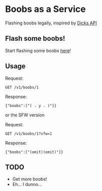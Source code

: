 # Boobs as a Service
Flashing boobs legally, inspired by [Dicks API](http://dicks-api.herokuapp.com/)

## Flash some boobs!
Start flashing some boobs [here](https://boobs-api.herokuapp.com/)!

## Usage

Request:
```
GET /v1/boobs/1
```

Response:
```
{"boobs":["( . y . )"]}
```

or the SFW version

Request:
```
GET /v1/boobs/1?sfw=1
```

Response:
```
{"boobs":["(omit)(omit)"]}
```

## TODO

- Get more boobs!
- Eh... I dunno...
